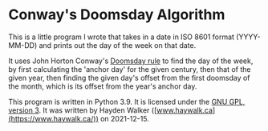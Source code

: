 # Conway's Doomsday Algorithm

This is a little program I wrote that takes in a date in ISO 8601 format (YYYY-MM-DD) and
prints out the day of the week on that date.

It uses John Horton Conway's [Doomsday rule](https://en.wikipedia.org/wiki/Doomsday_rule)
to find the day of the week, by first calculating the 'anchor day' for the given century,
then that of the given year, then finding the given day's offset from the first doomsday of
the month, which is its offset from the year's anchor day.

This program is written in Python 3.9. It is licensed under the
[GNU GPL, version 3](https://www.gnu.org/licenses/gpl-3.0.en.html). It was
written by Hayden Walker ([www.haywalk.ca](https://www.haywalk.ca/)) on 2021-12-15. 
